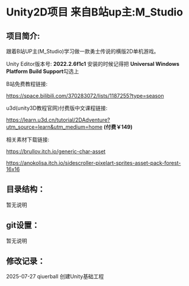 # Unity2D项目 来自B站up主:**M_Studio**
## 项目简介:

跟着B站UP主(M_Studio)学习做一款勇士传说的横版2D单机游戏。

Unity Editor版本号: **2022.2.6f1c1**  安装的时候记得把  **Universal Windows Platform Build Support**勾选上

B站免费教程链接:

https://space.bilibili.com/370283072/lists/1187255?type=season

u3d(unity3D教程官网)付费版中文课程链接:

https://learn.u3d.cn/tutorial/2DAdventure?utm_source=learn&utm_medium=home   **(付费￥149)**


相关素材下载链接:

https://brullov.itch.io/generic-char-asset

https://anokolisa.itch.io/sidescroller-pixelart-sprites-asset-pack-forest-16x16



## 目录结构：
  暂无说明
## git设置：
  暂无说明
## 修改记录：
2025-07-27 qiuerball 创建Unity基础工程
